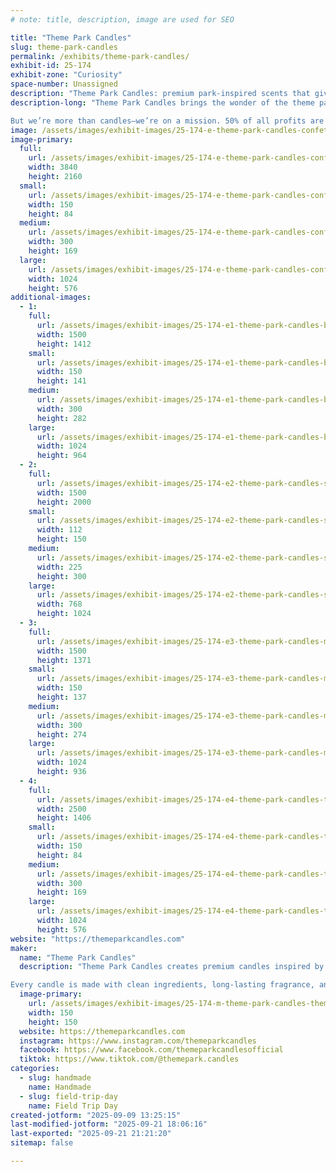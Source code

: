 ```yaml
---
# note: title, description, image are used for SEO

title: "Theme Park Candles"
slug: theme-park-candles
permalink: /exhibits/theme-park-candles/
exhibit-id: 25-174
exhibit-zone: "Curiosity"
space-number: Unassigned
description: "Theme Park Candles: premium park-inspired scents that give back—50% donated to Give Kids The World."
description-long: "Theme Park Candles brings the wonder of the theme parks into your home with fragrances designed to spark memories of your happiest adventures. Each candle is thoughtfully crafted with clean ingredients and long-lasting scents that evoke moments like walking down Main Street, celebrating under the fireworks, or stepping into a holiday-decorated resort lobby.

But we’re more than candles—we’re on a mission. 50% of all profits are donated to Give Kids The World Village, helping create joy-filled experiences for children with critical illnesses and their families. With every flame, you’re not just lighting a candle—you’re keeping the magic alive and making a difference."
image: /assets/images/exhibit-images/25-174-e-theme-park-candles-confetti-4k-2025-08-04-05-19-00-utc-00-00-01-24-still018-9784-300x169.jpg
image-primary: 
  full:
    url: /assets/images/exhibit-images/25-174-e-theme-park-candles-confetti-4k-2025-08-04-05-19-00-utc-00-00-01-24-still018-9784-full.jpg
    width: 3840
    height: 2160
  small:
    url: /assets/images/exhibit-images/25-174-e-theme-park-candles-confetti-4k-2025-08-04-05-19-00-utc-00-00-01-24-still018-9784-150x84.jpg
    width: 150
    height: 84
  medium:
    url: /assets/images/exhibit-images/25-174-e-theme-park-candles-confetti-4k-2025-08-04-05-19-00-utc-00-00-01-24-still018-9784-300x169.jpg
    width: 300
    height: 169
  large:
    url: /assets/images/exhibit-images/25-174-e-theme-park-candles-confetti-4k-2025-08-04-05-19-00-utc-00-00-01-24-still018-9784-1024x576.jpg
    width: 1024
    height: 576
additional-images: 
  - 1:
    full:
      url: /assets/images/exhibit-images/25-174-e1-theme-park-candles-beach-club-theme-park-candles-387-full.jpg
      width: 1500
      height: 1412
    small:
      url: /assets/images/exhibit-images/25-174-e1-theme-park-candles-beach-club-theme-park-candles-387-150x141.jpg
      width: 150
      height: 141
    medium:
      url: /assets/images/exhibit-images/25-174-e1-theme-park-candles-beach-club-theme-park-candles-387-300x282.jpg
      width: 300
      height: 282
    large:
      url: /assets/images/exhibit-images/25-174-e1-theme-park-candles-beach-club-theme-park-candles-387-1024x964.jpg
      width: 1024
      height: 964
  - 2:
    full:
      url: /assets/images/exhibit-images/25-174-e2-theme-park-candles-sleepiest-princess-candle-full.jpg
      width: 1500
      height: 2000
    small:
      url: /assets/images/exhibit-images/25-174-e2-theme-park-candles-sleepiest-princess-candle-112x150.jpg
      width: 112
      height: 150
    medium:
      url: /assets/images/exhibit-images/25-174-e2-theme-park-candles-sleepiest-princess-candle-225x300.jpg
      width: 225
      height: 300
    large:
      url: /assets/images/exhibit-images/25-174-e2-theme-park-candles-sleepiest-princess-candle-768x1024.jpg
      width: 768
      height: 1024
  - 3:
    full:
      url: /assets/images/exhibit-images/25-174-e3-theme-park-candles-mermaid-banner-mobile6-full.jpg
      width: 1500
      height: 1371
    small:
      url: /assets/images/exhibit-images/25-174-e3-theme-park-candles-mermaid-banner-mobile6-150x137.jpg
      width: 150
      height: 137
    medium:
      url: /assets/images/exhibit-images/25-174-e3-theme-park-candles-mermaid-banner-mobile6-300x274.jpg
      width: 300
      height: 274
    large:
      url: /assets/images/exhibit-images/25-174-e3-theme-park-candles-mermaid-banner-mobile6-1024x936.jpg
      width: 1024
      height: 936
  - 4:
    full:
      url: /assets/images/exhibit-images/25-174-e4-theme-park-candles-three-gktw-wm-168-full.jpg
      width: 2500
      height: 1406
    small:
      url: /assets/images/exhibit-images/25-174-e4-theme-park-candles-three-gktw-wm-168-150x84.jpg
      width: 150
      height: 84
    medium:
      url: /assets/images/exhibit-images/25-174-e4-theme-park-candles-three-gktw-wm-168-300x169.jpg
      width: 300
      height: 169
    large:
      url: /assets/images/exhibit-images/25-174-e4-theme-park-candles-three-gktw-wm-168-1024x576.jpg
      width: 1024
      height: 576
website: "https://themeparkcandles.com"
maker: 
  name: "Theme Park Candles"
  description: "Theme Park Candles creates premium candles inspired by the magic of the parks. Each fragrance is carefully crafted to capture the joy of watching fireworks, the coziness of resort lobbies, and the little details that make every visit unforgettable.

Every candle is made with clean ingredients, long-lasting fragrance, and a passion for theme park memories—because your home deserves to feel like your happiest place on earth. And with 50% of profits donated to Give Kids The World Village, every light helps create joy and lasting memories for families facing critical illness."
  image-primary:
    url: /assets/images/exhibit-images/25-174-m-theme-park-candles-theme-park-candles-icon-stars-db-150x150.jpg
    width: 150
    height: 150
  website: https://themeparkcandles.com
  instagram: https://www.instagram.com/themeparkcandles
  facebook: https://www.facebook.com/themeparkcandlesofficial
  tiktok: https://www.tiktok.com/@themepark.candles
categories: 
  - slug: handmade
    name: Handmade
  - slug: field-trip-day
    name: Field Trip Day
created-jotform: "2025-09-09 13:25:15"
last-modified-jotform: "2025-09-21 18:06:16"
last-exported: "2025-09-21 21:21:20"
sitemap: false

---
```


